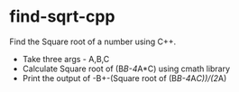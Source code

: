 # find-sqrt-cpp
Find the Square root of a number using C++.
* Take three args - A,B,C
* Calculate Square root of (B*B-4*A*C) using cmath library
* Print the output of -B+-(Square root of (B*B-4*A*C))/(2*A)
